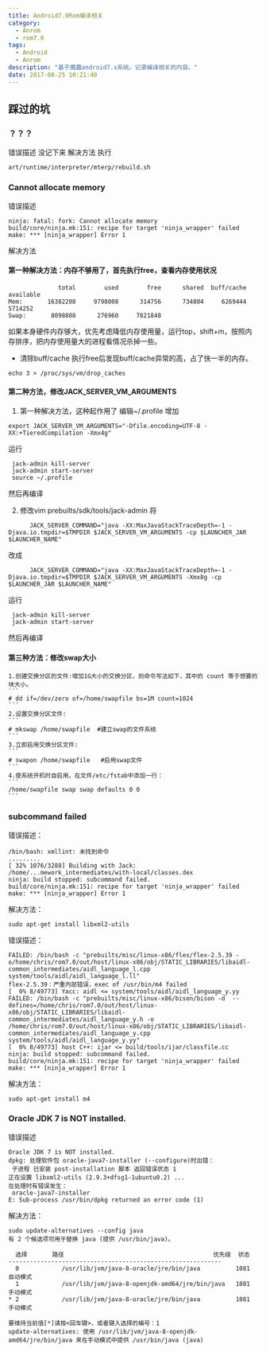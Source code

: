 ```yaml
---
title: Android7.0Rom编译相关
category:
  - Anrom
  - rom7.0
tags:
  - Android
  - Anrom
description: "基于魔趣android7.x系统。记录编译相关的内容。"
date: 2017-08-25 10:21:40
---
```


## 踩过的坑 ###
### ？？？ ###
错误描述
没记下来
解决方法
执行
```
art/runtime/interpreter/mterp/rebuild.sh
```

### Cannot allocate memory ###
错误描述
```
ninja: fatal: fork: Cannot allocate memory
build/core/ninja.mk:151: recipe for target 'ninja_wrapper' failed
make: *** [ninja_wrapper] Error 1
```
解决方法
#### 第一种解决方法：内存不够用了，首先执行free，查看内存使用状况
```
              total        used        free      shared  buff/cache   available
Mem:       16382208     9798008      314756      734804     6269444     5714252
Swap:       8098808      276960     7821848

```
如果本身硬件内存够大，优先考虑降低内存使用量，运行top，shift+m，按照内存排序，把内存使用量大的进程看情况杀掉一些。

* 清除buff/cache
执行free后发现buff/cache异常的高，占了快一半的内存。
```
echo 3 > /proc/sys/vm/drop_caches
```

#### 第二种方法，修改JACK_SERVER_VM_ARGUMENTS
1. 第一种解决方法，这种起作用了
编辑~/.profile  增加
```
export JACK_SERVER_VM_ARGUMENTS="-Dfile.encoding=UTF-8 -XX:+TieredCompilation -Xmx4g"
```
运行
```
 jack-admin kill-server 
 jack-admin start-server
 source ~/.profile
```
然后再编译

2. 修改vim prebuilts/sdk/tools/jack-admin 
将
```
      JACK_SERVER_COMMAND="java -XX:MaxJavaStackTraceDepth=-1 -Djava.io.tmpdir=$TMPDIR $JACK_SERVER_VM_ARGUMENTS -cp $LAUNCHER_JAR $LAUNCHER_NAME"
```
改成
```
      JACK_SERVER_COMMAND="java -XX:MaxJavaStackTraceDepth=-1 -Djava.io.tmpdir=$TMPDIR $JACK_SERVER_VM_ARGUMENTS -Xmx8g -cp $LAUNCHER_JAR $LAUNCHER_NAME"
```
运行
```
 jack-admin kill-server 
 jack-admin start-server
```
然后再编译

#### 第三种方法：修改swap大小

	1.创建交换分区的文件:增加1G大小的交换分区，则命令写法如下，其中的 count 等于想要的块大小。
	```
	# dd if=/dev/zero of=/home/swapfile bs=1M count=1024
	```
	2.设置交换分区文件:
	```
	# mkswap /home/swapfile  #建立swap的文件系统
	```
	3.立即启用交换分区文件:
	```
	# swapon /home/swapfile   #启用swap文件
	```
	4.使系统开机时自启用，在文件/etc/fstab中添加一行：
	```
	/home/swapfile swap swap defaults 0 0
	```

### subcommand failed ###
错误描述：
```
/bin/bash: xmllint: 未找到命令
.........
[ 32% 1076/3288] Building with Jack: /home/...mework_intermediates/with-local/classes.dex
ninja: build stopped: subcommand failed.
build/core/ninja.mk:151: recipe for target 'ninja_wrapper' failed
make: *** [ninja_wrapper] Error 1

```
解决方法：
```
sudo apt-get install libxml2-utils
```

错误描述：
```
FAILED: /bin/bash -c "prebuilts/misc/linux-x86/flex/flex-2.5.39 -o/home/chris/rom7.0/out/host/linux-x86/obj/STATIC_LIBRARIES/libaidl-common_intermediates/aidl_language_l.cpp system/tools/aidl/aidl_language_l.ll"
flex-2.5.39：严重内部错误，exec of /usr/bin/m4 failed
[  0% 8/49773] Yacc: aidl <= system/tools/aidl/aidl_language_y.yy
FAILED: /bin/bash -c "prebuilts/misc/linux-x86/bison/bison -d  --defines=/home/chris/rom7.0/out/host/linux-x86/obj/STATIC_LIBRARIES/libaidl-common_intermediates/aidl_language_y.h -o /home/chris/rom7.0/out/host/linux-x86/obj/STATIC_LIBRARIES/libaidl-common_intermediates/aidl_language_y.cpp system/tools/aidl/aidl_language_y.yy"
[  0% 8/49773] host C++: ijar <= build/tools/ijar/classfile.cc
ninja: build stopped: subcommand failed.
build/core/ninja.mk:151: recipe for target 'ninja_wrapper' failed
make: *** [ninja_wrapper] Error 1
```
解决方法：
```
sudo apt-get install m4
```

### Oracle JDK 7 is NOT installed. ###
错误描述
```
Oracle JDK 7 is NOT installed.
dpkg: 处理软件包 oracle-java7-installer (--configure)时出错：
 子进程 已安装 post-installation 脚本 返回错误状态 1
正在设置 libxml2-utils (2.9.3+dfsg1-1ubuntu0.2) ...
在处理时有错误发生：
 oracle-java7-installer
E: Sub-process /usr/bin/dpkg returned an error code (1)
```
解决方法：
```
sudo update-alternatives --config java
有 2 个候选项可用于替换 java (提供 /usr/bin/java)。

  选择       路径                                          优先级  状态
------------------------------------------------------------
  0            /usr/lib/jvm/java-8-oracle/jre/bin/java          1081      自动模式
  1            /usr/lib/jvm/java-8-openjdk-amd64/jre/bin/java   1081      手动模式
* 2            /usr/lib/jvm/java-8-oracle/jre/bin/java          1081      手动模式

要维持当前值[*]请按<回车键>，或者键入选择的编号：1
update-alternatives: 使用 /usr/lib/jvm/java-8-openjdk-amd64/jre/bin/java 来在手动模式中提供 /usr/bin/java (java)
```